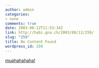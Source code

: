 ```yaml
---
author: admin
categories:
- none
comments: true
date: 2003-08-12T11:53:34Z
link: http://habi.gna.ch/2003/08/12/259/
slug: "259"
title: No Content Found
wordpress_id: 259
---
```


[muahahahaha!](http://validator.w3.org/check?uri=http://www.microsoft.com)
